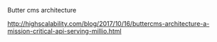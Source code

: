 Butter cms architecture

http://highscalability.com/blog/2017/10/16/buttercms-architecture-a-mission-critical-api-serving-millio.html
